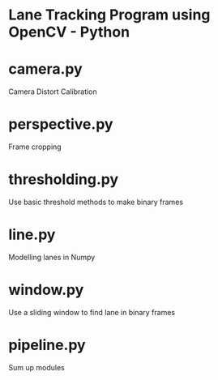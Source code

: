# Lane Tracking Program using OpenCV - Python
#  camera.py
Camera Distort Calibration
#  perspective.py
Frame cropping
# thresholding.py
Use basic threshold methods to make binary frames
#  line.py
Modelling lanes in Numpy
# window.py
Use a sliding window to find lane in binary frames
# pipeline.py
Sum up modules 
